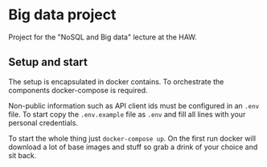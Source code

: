# Big data project

Project for the "NoSQL and Big data" lecture at the HAW.

## Setup and start

The setup is encapsulated in docker contains. To orchestrate the components docker-compose
is required.

Non-public information such as API client ids must be configured in an `.env` file. To start
copy the `.env.example` file as `.env` and fill all lines with your personal credentials.

To start the whole thing just `docker-compose up`. On the first run docker will download a
lot of base images and stuff so grab a drink of your choice and sit back.

